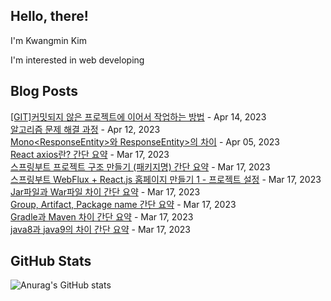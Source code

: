 ## Hello, there!

I'm Kwangmin Kim

I'm interested in web developing

## Blog Posts

[[GIT]커밋되지 않은 프로젝트에 이어서 작업하는 방법](https://lenagend.tistory.com/37) - Apr 14, 2023<br>
[알고리즘 문제 해결 과정](https://lenagend.tistory.com/36) - Apr 12, 2023<br>
[Mono<ResponseEntity<?>>와 ResponseEntity<Mono<?>>의 차이](https://lenagend.tistory.com/35) - Apr 05, 2023<br>
[React axios란? 간단 요약](https://lenagend.tistory.com/34) - Mar 17, 2023<br>
[스프링부트 프로젝트 구조 만들기 (패키지명) 간단 요약](https://lenagend.tistory.com/33) - Mar 17, 2023<br>
[스프링부트 WebFlux + React.js 홈페이지 만들기 1 - 프로젝트 설정](https://lenagend.tistory.com/32) - Mar 17, 2023<br>
[Jar파일과 War파일 차이 간단 요약](https://lenagend.tistory.com/31) - Mar 17, 2023<br>
[Group, Artifact, Package name 간단 요약](https://lenagend.tistory.com/30) - Mar 17, 2023<br>
[Gradle과 Maven 차이 간단 요약](https://lenagend.tistory.com/29) - Mar 17, 2023<br>
[java8과 java9의 차이 간단 요약](https://lenagend.tistory.com/28) - Mar 17, 2023<br>


## GitHub Stats
![Anurag's GitHub stats](https://github-readme-stats.vercel.app/api?username=lenagend&show_icons=true&theme=solarized-light)
